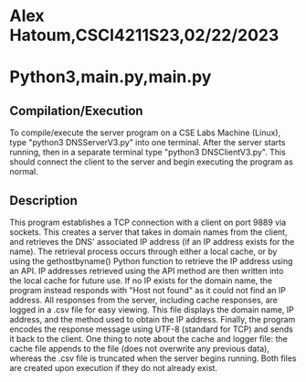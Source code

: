 # Alex Hatoum,CSCI4211S23,02/22/2023
# Python3,main.py,main.py

## Compilation/Execution
To compile/execute the server program on a CSE Labs Machine (Linux), type "python3 DNSServerV3.py" into one terminal. After the server starts running, then in a separate terminal type "python3 DNSClientV3.py". This should connect the client to the server and begin executing the program as normal.

## Description
This program establishes a TCP connection with a client on port 9889 via sockets. This creates a server that takes in domain names from the client, and retrieves the DNS' associated IP address (if an IP address exists for the name). The retrieval process occurs through either a local cache, or by using the gethostbyname() Python function to retrieve the IP address using an API. IP addresses retrieved using the API method are then written into the local cache for future use. If no IP exists for the domain name, the program instead responds with "Host not found" as it could not find an IP address. All responses from the server, including cache responses, are logged in a .csv file for easy viewing. This file displays the domain name, IP address, and the method used to obtain the IP address. Finally, the program encodes the response message using UTF-8 (standard for TCP) and sends it back to the client. One thing to note about the cache and logger file: the cache file appends to the file (does not overwrite any previous data), whereas the .csv file is truncated when the server begins running. Both files are created upon execution if they do not already exist.
